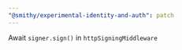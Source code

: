 ```yaml
---
"@smithy/experimental-identity-and-auth": patch
---
```


Await `signer.sign()` in `httpSigningMiddleware`
